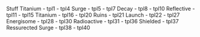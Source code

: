 Stuff
Titanium - tpl1 - tpl4
Surge - tpl5 - tpl7
Decay - tpl8 - tpl10
Reflective - tpl11 - tpl15
Titanium - tpl16 - tpl20
Ruins - tpl21
Launch - tpl22 - tpl27
Energisome - tpl28 - tpl30
Radioactive - tpl31 - tpl36
Shielded - tpl37
Ressurected Surge - tpl38 - tpl40
